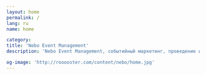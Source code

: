```yaml
---
layout: home
permalink: /
lang: ru
name: home

category: 
title: 'Nebo Event Management'
description: 'Nebo Event Management, событийный маркетинг, проведение ивентов'

og-image: 'http://rooooster.com/content/nebo/home.jpg'
---
```

